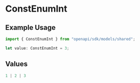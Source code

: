 # ConstEnumInt

## Example Usage

```typescript
import { ConstEnumInt } from "openapi/sdk/models/shared";

let value: ConstEnumInt = 3;
```

## Values

```typescript
1 | 2 | 3
```